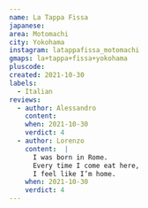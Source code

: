 ```yaml
---
name: La Tappa Fissa
japanese:
area: Motomachi
city: Yokohama
instagram: latappafissa_motomachi
gmaps: la+tappa+fissa+yokohama
pluscode:
created: 2021-10-30
labels:
  - Italian
reviews:
  - author: Alessandro
    content:
    when: 2021-10-30
    verdict: 4
  - author: Lorenzo
    content:  |
      I was born in Rome.
      Every time I come eat here,
      I feel like I’m home.
    when: 2021-10-30
    verdict: 4
---
```


